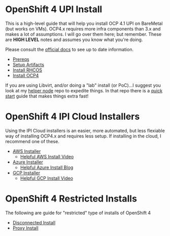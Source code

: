 # OpenShift 4 UPI Install

This is a high-level guide that will help you install OCP 4.1 UPI on BareMetal (but works on VMs). OCP4.x requires more infra components than 3.x and makes a lot of assumptions. I will go over them here; but remember. These are **__HIGH LEVEL__** notes and assumes you know what you're doing.

Please consult the [official docs](https://docs.openshift.com/container-platform/4.1/installing/installing_bare_metal/installing-bare-metal.html) to see up to date information.

* [Prereqs](docs/0.prereqs.md)
* [Setup Artifacts](docs/1.setup.md)
* [Install RHCOS](docs/2.installrhcos.md)
* [Install OCP4](docs/3.installocp4.md)

If you are using Libvirt, and/or doing a "lab" install (or PoC)...I suggest you look at my [helper node](https://github.com/christianh814/ocp4-upi-helpernode#ocp4-upi-helper-node-playbook) repo to expedite things. In that repo there is a [quick start](https://github.com/christianh814/ocp4-upi-helpernode/blob/master/quickstart.md) guide that makes things extra fast!

# OpenShift 4 IPI Cloud Installers

Using the IPI Cloud installers is an easier, more automated, but less flexiable way of installing OCP4.x and requires less setup. If installing in the cloud, I recommend one of these.

* [AWS Installer](https://docs.openshift.com/container-platform/latest/installing/installing_aws/installing-aws-default.html)
  * [Helpful AWS Install Video](https://www.youtube.com/watch?v=kQJxGtsqphk)
* [Azure Installer](https://github.com/openshift/installer/tree/master/docs/user/azure)
  * [Helpful Azure Install Blog](https://blog.openshift.com/openshift-4-2-on-azure-preview/)
* [GCP Installer](https://github.com/openshift/installer/tree/master/docs/user/gcp)
  * [Helpful GCP Install Video](https://www.youtube.com/watch?v=v17Taqza3ZU)

# OpenShift 4 Restricted Installs

The following are guide for "restricted" type of installs of OpenShift 4

* [Disconnected Install](https://github.com/christianh814/blogs/tree/master/docs/openshift-4.2-restricted-network-install)
* [Proxy Install](docs/proxy_notes.md)

